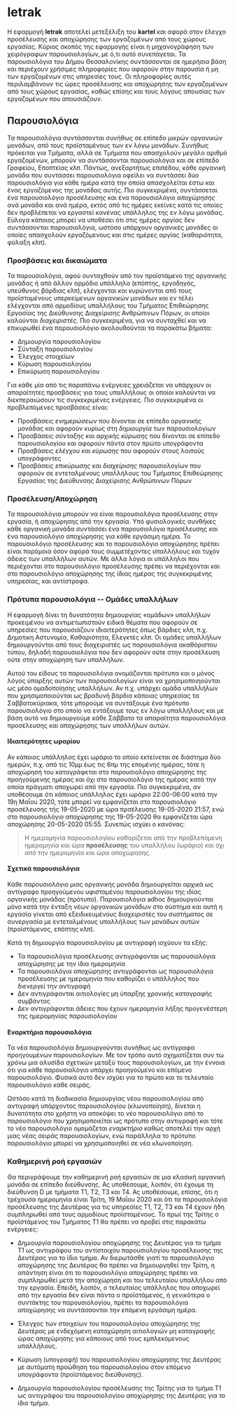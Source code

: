 # letrak #

Η εφαρμογή **letrak** αποτελεί μετεξέλιξη του **kartel** και αφορά στον
έλεγχο προσέλευσης και αποχώρησης των εργαζομένων από τους χώρους εργασίας.
Κύριος σκοπός της εφαρμογής είναι η μηχανογράφηση των χειρόγραφων
παρουσιολογίων, με ό,τι αυτό συνεπάγεται.
Τα παρουσιολόγια του Δήμου Θεσσαλονίκης συντάσσονται σε ημερήσια βάση και
περιέχουν χρήσιμες πληροφορίες που αφορούν στην παρουσία ή μη των εργαζομένων
στις υπηρεσίες τους. Οι πληροφορίες αυτές περιλαμβάνουν τις ώρες προσέλευσης
και αποχώρησης των εργαζομένων από τους χώρους εργασίας, καθώς επίσης και τους
λόγους απουσίας των εργαζομένων που απουσιάζουν.

## Παρουσιολόγια ##

Τα παρουσιολόγια συντάσσονται συνήθως σε επίπεδο μικρών οργανικών μονάδων,
από τους προϊσταμένους των εν λόγω μονάδων. Συνήθως πρόκειται για Τμήματα,
αλλά σε Τμήματα που απασχολούν μεγάλο αριθμό εργαζομένων, μπορούν να
συντάσσονται παρουσιολόγια και σε επίπεδο Γραφείου, Εποπτείας κλπ.
Πάντως, ανεξαρτήτως επιπέδου, κάθε οργανική μονάδα που συντάσσει παρουσιολόγια
οφείλει να συντάσσει δύο παρουσιολόγια για κάθε ημέρα κατά την οποία
απασχολείται έστω και ένας εργαζόμενος της μονάδας αυτής.
Πιο συγκεκριμένα, συντάσσεται ένα παρουσιολόγιο *προσέλευσης*
και ένα παρουσιολόγιο *αποχώρησης* ανά μονάδα και ανά ημέρα,
εκτός από τις ημέρες εκείνες κατά τις οποίες δεν προβλέπεται να εργαστεί
κανένας υπάλληλος της εν λόγω μονάδας.
Εύλογα κάποιος μπορεί να υποθέσει ότι στις ημέρες αργίας δεν συντάσσονται
παρουσιολόγια, ωστόσο υπάρχουν οργανικές μονάδες οι οποίες απασχολούν
εργαζόμενους και στις ημέρες αργίας (καθαριότητα, φύλαξη κλπ).

### Προσβάσεις και δικαιώματα ###

Τα παρουσιολόγια, αφού συνταχθούν από τον προϊστάμενο της οργανικής μονάδας
ή από άλλον αρμόδιο υπάλληλο (επόπτης, εργοδηγός, υπεύθυνος βάρδιας κλπ),
ελέγχονται και κυρώνονται από τους προϊσταμένους υπερκείμενων οργανικών
μονάδων και εν τέλει ελέγχονται από αρμοδίους υπαλλήλους του Τμήματος
Επιθεώρησης Εργασίας της Διεύθυνσης Διαχείρισης Ανθρώπινων Πόρων,
οι οποίοι καλούνται *διαχειριστές*.
Πιο συγκεκριμένα, για να συνταχθεί και να επικυρωθεί ένα παρουσιολόγιο
ακολουθούνται τα παρακάτω βήματα:

- Δημιουργία παρουσιολογίου
- Σύνταξη παρουσιολογίου
- Έλεγχος στοιχείων
- Κύρωση παρουσιολογίου
- Επικύρωση παρουσιολογίου

Για κάθε μία από τις παραπάνω ενέργειες χρειάζεται να υπάρχουν οι απαραίτητες
προσβάσεις για τους υπαλλήλους οι οποίοι καλούνται να διεκπεραιώσουν τις
συγκεκριμένες ενέργειες.
Πιο συγκεκριμένα οι προβλεπόμενες προσβάσεις είναι:

- Προσβάσεις *ενημερώσεων* που δίνονται σε επίπεδο οργανικής μονάδας και
αφορούν κυρίως στη *δημιουργία* των παρουσιολογίων
- Προσβάσεις *σύνταξης* και αρχικής *κύρωσης* που δίνονται σε επίπεδο
παρουσιολογίου και αφορούν πάντα στον πρώτο υπογράφοντα
- Προσβάσεις *ελέγχου* και *κύρωσης* που αφορούν στους λοιπούς υπογράφοντες
- Προσβάσεις *επικύρωσης* και *διαχείρισης* παρουσιολογίων που αφορούν σε
εντεταλμένους υπαλλήλους του Τμήματος Επιθεώρησης Εργασίας της Διεύθυνσης
Διαχείρισης Ανθρώπινων Πόρων

### Προσέλευση/Αποχώρηση ###

Τα παρουσιολόγια μπορούν να είναι παρουσιολόγια προσέλευσης στην εργασία,
ή αποχώρησης από την εργασία. Υπό φυσιολογικές συνθήκες κάθε οργανική μονάδα
συντάσσει ένα παρουσιολόγιο προσέλευσης και ένα παρουσιολόγιο αποχώρησης για
κάθε εργάσιμη ημέρα.
Το παρουσιολόγιο προσέλευσης και το παρουσιολόγιο αποχώρησης πρέπει είναι
παρόμοια όσον αφορά τους συμμετέχοντες υπαλλήλους και τυχόν άδειες των
υπαλλήλων αυτών.
Με άλλα λόγια οι υπάλληλοι που περιέχονται στο παρουσιολόγιο προσέλευσης
πρέπει να περιέχονται και στο παρουσιολόγιο αποχώρησης της ίδιας ημέρας
της συγκεκριμένης υπηρεσίας, και αντίστροφα.

### Πρότυπα παρουσιολόγια -- Ομάδες υπαλλήλων ###

Η εφαρμογή δίνει τη δυνατότητα δημιουργίας «ομάδων» υπαλλήλων προκειμένου
να αντιμετωπιστούν ειδικά θέματα που αφορούν σε υπηρεσίες που παρουσιάζουν
ιδιαιτερότητες όπως βάρδιες κλπ, π.χ. Δημοτικη Αστυνομία, Καθαριότητα,
Ελεγκτές κλπ.
Οι ομάδες υπαλλήλων δημιουργούνται από τους διαχειριστές ως παρουσιολόγια
ακαθόριστου τύπου, δηλαδή παρουσιολόγια που δεν αφορούν ούτε στην προσέλευση
ούτε στην αποχώρηση των υπαλλήλων.

Αυτού του είδους τα παρουσιολόγια ονομάζονται πρότυπα και ο μόνος λόγος
ύπαρξης αυτών των παρουσιολογίων είναι να χρησιμοποιηούνται ως μέσο
ομαδοποίησης υπαλλήλων.
Αν π.χ. υπάρχει ομάδα υπαλλήλων που χρησιμοποιούνται ως βραδυνή βάρδια
κάποιας υπηρεσίας τα Σαββατοκύριακα, τότε μπορούμε να συντάξουμε ένα πρότυπο
παρουσιολόγιο στο οποίο να εντάξουμε τους εν λόγω υπαλλήλους και με βάση αυτό
να δημιουργούμε κάθε Σάββατο τα απαραίτητα παρουσιολόγια προσέλευσης και
αποχώρησης των υπαλλήλων αυτών.

#### Ιδιαιτερότητες ωραρίου ####

Αν κάποιος υπάλληλος έχει ωράριο το οποίο εκτείνεται σε διάστημα δύο ημερών,
π.χ. από τις 10μμ έως τις 6πμ της επομένης ημέρας, τότε η αποχώρησή του
καταγράφεται στο παρουσιολόγιο αποχώρησης της προηγούμενης ημέρας και όχι στο
παρουσιολόγιο της ημέρας κατά την οποία πράγματι αποχωρεί από την εργασία.
Πιο συγκεκριμένα, αν υποθέσουμε ότι κάποιος υπάλληλος έχει ωράριο 22:00-06:00
κατά την 19η Μαΐου 2020, τότε μπορεί να εμφανίζεται στο παρουσιολόγιο
προσέλευσης τής 19-05-2020 με ώρα πρσέλευσης 19-05-2020 21:57, ενώ στο
παρουσιολόγιο αποχώρησης της 19-05-2020 θα εμφανίζεται ώρα αποχώρησης
20-05-2020 05:55.
Συνεπώς ισχύει ο κανόνας:

> Η ημερομηνία παρουσιολογίου καθορίζεται από την προβλεπόμενη ημερομηνία και
ώρα **προσέλευσης** του υπαλλήλου (ωράριο) και όχι από την ημερομηνία και
ώρα αποχώρησης.

#### Σχετικά παρουσιολόγια ####

Κάθε παρουσιολόγιο μιας οργανικής μονάδα δημιουργείται αρχικά ως αντίγραφο
προηγούμενου υφισταμένου παρουσιολογίου της ιδίας οργανικής μονάδας (πρότυπο).
Παρουσιολόγια adhoc δημιουργούνται μόνο κατά την ένταξη νέων οργανικών μονάδων
στο σύστημα και αυτή η εργασία γίνεται από εξειδικευμένους διαχειριστές του
συστήματος σε συνεργασία με εντεταλμένους υπαλλήλους των μονάδων αυτών
(προϊστάμενος, επόπτης κλπ).

Κατά τη δημιουργία παρουσιολογίου με αντιγραφή ισχύουν τα εξής:

- Τα παρουσιολόγια προσέλευσης αντιγράφονται ως παρουσιολόγια αποχώρησης με
την ίδια ημερομηνία
- Τα παρουσιολόγια αποχώρησης αντιγράφονται ως παρουσιολόγια προσέλευσης με
ημερομηνία που καθορίζει ο υπάλληλος που διενεργεί την αντιγραφή
- Δεν αντιγράφονται αιτιολογίες μη ύπαρξης χρονικής καταγραφής συμβάντος
- Δεν αντιγράφονται άδειες που έχουν ημερομηνία λήξης προγενέστερη της
ημερομηνίας παρουσιολογίου

#### Εναρκτήρια παρουσιολόγια ####

Τα νέα παρουσιολόγια δημιουργούνται συνήθως ως αντίγραφα προηγουμένων
παρουσιολογίων.
Με τον τρόπο αυτό σχηματίζεται συν τω χρόνω μια αλυσίδα σχετικών μεταξύ τους
παρουσιολογίων, με την έννοια ότι για κάθε παρουσιολόγιο υπάρχει προηγούμενο
και επόμενο παρουσιολόγιο.
Φυσικά αυτό δεν ισχύει για το πρώτο και το τελευταίο παρουσιολόγιο κάθε σειράς.

Ωστόσο κατά τη διαδικασία δημιουργίας νέου παρουσιολογίου από αντιγραφή
υπάρχοντος παρουσιολογίου (κλωνοποίηση), δίνεται η δυνατότητα στο χρήστη να
αποκόψει το νέο παρουσιολόγιο από το παρουσιολόγιο που χρησιμοποιείται ως
πρότυπο στην αντιγραφή και τότε το νέο παρουσιολόγιο ομομάζεται *εναρκτήριο*
καθώς αποτελεί την αρχή μιας νέας σειράς παρουσιολογίων, ενώ παράλληλα το
πρότυπο παρουσιολόγιο μπορεί να χρησιμοποιηθεί σε νέα κλωνοποίηση. 

### Καθημερινή ροή εργασιών ###

Θα περιγράψουμε την καθημερινή ροή εργασιών σε μια κλασική οργανική μονάδα σε
επίπεδο διεύθυνσης.
Ας υποθέσουμε, λοιπόν, ότι έχουμε τη διεύθυνση D με τμήματα T1, T2, T3 και T4.
Ας υποθέσουμε, επίσης, ότι η τρέχουσα ημερομηνία είναι Τρίτη, 19 Μαΐου 2020
και ότι τα παρουσιολόγια προσέλευσης της Δευτέρας για τις υπηρεσίες T1, T2, T3
και T4 έχουν ήδη συμπληρωθεί από τους αρμοδίους προϊσταμένους.
Το πρωί της Τρίτης ο προϊστάμενος του Τμήματος T1 θα πρέπει να προβεί στις
παρακάτω ενέργειες:

- Δημιουργία παρουσιολογίου αποχώρησης της Δευτέρας για το τμήμα T1 ως
αντιγράφου του αντίστοιχου παρουσιολογίου προσέλευσης της Δευτέρας για το ίδιο
τμήμα.
Αν διερωτάσθε γιατί το παρουσιολόγιο αποχώρησης της Δευτέρας θα πρέπει να
δημιουργηθεί την Τρίτη, η απάντηση είναι ότι το παρουσιολόγιο αποχώρησης πρέπει
να συμπληρωθεί μετά την αποχώρηση και του τελευταίου υπαλλήλου από την εργασία.
Επειδή, λοιπόν, ο τελευταίος υπάλληλος που αποχωρεί από την εργασία δεν είναι
πάντα ο προϊστάμενος, ή γενικότερα ο συντάκτης του παρουσιολογίου, πρέπει τα
παρουσιολόγια αποχώρησης να συντάσσονται την επόμενη εργάσιμη ημέρα.

- Έλεγχος των στοιχείων του παρουσιολογίου αποχώρησης της Δευτέρας με
ενδεχόμενη καταχώρηση αιτιολογιών μη καταγραφής ώρας αποχώρησης για κάποιους
από τους εμπλεκόμενους υπαλλήλους.

- Κύρωση (υπογραφή) του παρουσιολογίου αποχώρησης της Δευτέρας με αυτόματη
προώθηση του παρουσιολογίου στον επόμενο υπογράφοντα (προϊστάμενος διεύθυνσης).

- Δημιουργία παρουσιολογίου προσέλευσης της Τρίτης για το τμήμα T1 ως
αντιγράφου του παρουσιολογίου αποχώρησης της Δευτέρας για το ίδιο τμήμα.
